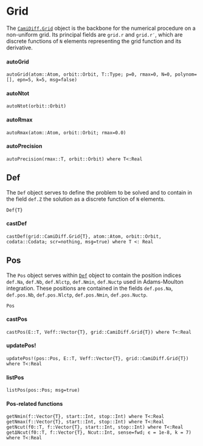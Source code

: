 # Grid

The [`CamiDiff.Grid`](@extref) object is the backbone for the numerical procedure on a non-uniform
grid. Its principal fields are `grid.r` and `grid.r′`, which are discrete
functions of `N` elements representing the grid function and its derivative.

#### autoGrid
```@docs
autoGrid(atom::Atom, orbit::Orbit, T::Type; p=0, rmax=0, N=0, polynom=[], epn=5, k=5, msg=false)
```

#### autoNtot
```@docs
autoNtot(orbit::Orbit)
```
#### autoRmax
```@docs
autoRmax(atom::Atom, orbit::Orbit; rmax=0.0)
```
#### autoPrecision
```@docs
autoPrecision(rmax::T, orbit::Orbit) where T<:Real
```

## Def

The `Def` object serves to define the problem to be solved and to contain in
the field `def.Z` the solution as a discrete function of `N` elements.

```@docs
Def{T}
```
#### castDef
```@docs
castDef(grid::CamiDiff.Grid{T}, atom::Atom, orbit::Orbit, codata::Codata; scr=nothing, msg=true) where T <: Real
```

## Pos

The `Pos` object serves within [`Def`](@ref) object to contain the position
indices `def.Na`, `def.Nb`, `def.Nlctp`, `def.Nmin`, `def.Nuctp` used in
Adams-Moulton integration. These positions are contained in the fields
`def.pos.Na`, `def.pos.Nb`, `def.pos.Nlctp`, `def.pos.Nmin`, `def.pos.Nuctp`.

```@docs
Pos
```
#### castPos
```@docs
castPos(E::T, Veff::Vector{T}, grid::CamiDiff.Grid{T}) where T<:Real
```
#### updatePos!
```@docs
updatePos!(pos::Pos, E::T, Veff::Vector{T}, grid::CamiDiff.Grid{T}) where T<:Real
```
#### listPos
```@docs
listPos(pos::Pos; msg=true)
```
#### Pos-related functions
```@docs
getNmin(f::Vector{T}, start::Int, stop::Int) where T<:Real
getNmax(f::Vector{T}, start::Int, stop::Int) where T<:Real
getNcut(f0::T, f::Vector{T}, start::Int, stop::Int) where T<:Real
getΔNcut(f0::T, f::Vector{T}, Ncut::Int, sense=fwd; ϵ = 1e-8, k = 7) where T<:Real
```